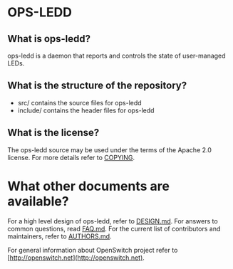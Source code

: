 OPS-LEDD
========

What is ops-ledd?
-----------------
ops-ledd is a daemon that reports and controls the state of user-managed LEDs.

What is the structure of the repository?
----------------------------------------
* src/ contains the source files for ops-ledd
* include/ contains the header files for ops-ledd

What is the license?
--------------------
The ops-ledd source may be used under the terms of the Apache 2.0 license. For more details refer to [COPYING](COPYING).

What other documents are available?
===================================
For a high level design of ops-ledd, refer to [DESIGN.md](DESIGN.md).
For answers to common questions, read [FAQ.md](FAQ.md).
For the current list of contributors and maintainers, refer to [AUTHORS.md](AUTHORS.md).

For general information about OpenSwitch project refer to [http://openswitch.net](http://openswitch.net).
